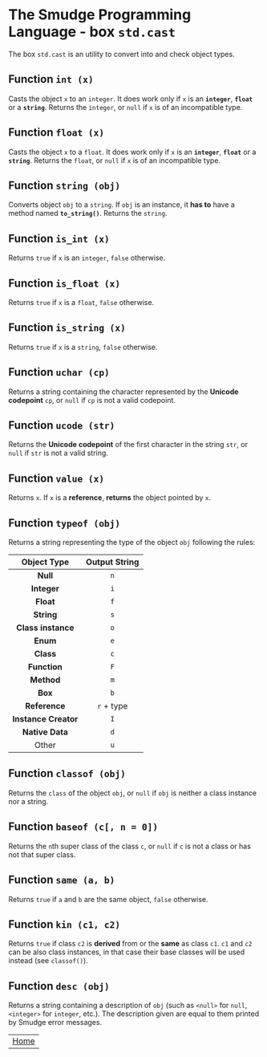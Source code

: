 # The Smudge Programming Language - box `std.cast`
The box `std.cast` is an utility to convert into and
check object types.

## Function `int (x)`
Casts the object `x` to an `integer`.
It does work only if `x` is an **`integer`**, **`float`** or a **`string`**.
Returns the `integer`, or `null` if `x` is of an incompatible type.

## Function `float (x)`
Casts the object `x` to a `float`.
It does work only if `x` is an **`integer`**, **`float`** or a **`string`**.
Returns the `float`, or `null` if `x` is of an incompatible type.

## Function `string (obj)`
Converts object `obj` to a `string`.
If `obj` is an instance, it **has to** have a method named **`to_string()`**.
Returns the `string`.

## Function `is_int (x)`
Returns `true` if `x` is an `integer`, `false` otherwise.

## Function `is_float (x)`
Returns `true` if `x` is a `float`, `false` otherwise.

## Function `is_string (x)`
Returns `true` if `x` is a `string`,
`false` otherwise.

## Function `uchar (cp)`
Returns a string containing the character represented by the **Unicode codepoint** `cp`, or `null` if `cp` is not a valid codepoint.

## Function `ucode (str)`
Returns the **Unicode codepoint** of the first character in the string `str`, or `null` if `str` is not a valid string.

## Function `value (x)`
Returns `x`. If `x` is a **reference**, **returns** the object pointed by `x`.

## Function `typeof (obj)`
Returns a string representing the type of the object `obj` following the rules:

| Object Type | Output String |
|:--:|:--:|
| **Null** | `n` |
| **Integer** | `i` |
| **Float** | `f` |
| **String** | `s` |
| **Class instance** | `o` |
| **Enum** | `e` |
| **Class** | `c` |
| **Function** | `F` |
| **Method** | `m` |
| **Box** | `b` |
| **Reference** | `r` + type |
| **Instance Creator** | `I` |
| **Native Data** | `d` |
| Other | `u` |

## Function `classof (obj)`
Returns the `class` of the object `obj`, or `null` if `obj` is neither a class instance nor a string.

## Function `baseof (c[, n = 0])`
Returns the `n`th super class of the class `c`, or `null` if `c` is not a class or has not that super class.

## Function `same (a, b)`
Returns `true` if `a` and `b` are the same object, `false` otherwise.

## Function `kin (c1, c2)`
Returns `true` if class `c2` is **derived** from or the **same** as class `c1`. `c1` and `c2` can be also class instances, in that case their base classes will be used instead (see `classof()`).

## Function `desc (obj)`
Returns a string containing a description of `obj` (such as `<null>` for `null`,
`<integer>` for `integer`, etc.). The description given are equal to them printed by
Smudge error messages.

||
|:---:|
| [Home](https://rimuz.github.io/smudge/) |
